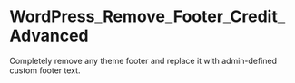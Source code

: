 # WordPress_Remove_Footer_Credit_Advanced
Completely remove any theme footer and replace it with admin-defined custom footer text.
